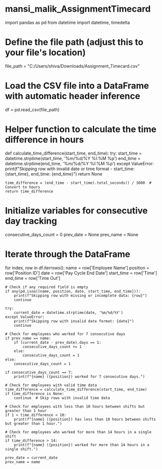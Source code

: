 # mansi_malik_AssignmentTimecard
import pandas as pd
from datetime import datetime, timedelta

# Define the file path (adjust this to your file's location)
file_path = "C:/Users/shiva/Downloads/Assignment_Timecard.csv"
# Load the CSV file into a DataFrame with automatic header inference
df = pd.read_csv(file_path)

# Helper function to calculate the time difference in hours
def calculate_time_difference(start_time, end_time):
    try:
        start_time = datetime.strptime(start_time, '%m/%d/%Y %I:%M %p')
        end_time = datetime.strptime(end_time, '%m/%d/%Y %I:%M %p')
    except ValueError:
        print(f"Skipping row with invalid date or time format - start_time: {start_time}, end_time: {end_time}")
        return None
    
    time_difference = (end_time - start_time).total_seconds() / 3600  # Convert to hours
    return time_difference

# Initialize variables for consecutive day tracking
consecutive_days_count = 0
prev_date = None
prev_name = None

# Iterate through the DataFrame
for index, row in df.iterrows():
    name = row['Employee Name']
    position = row['Position ID']
    date = row['Pay Cycle End Date']
    start_time = row['Time']
    end_time = row['Time Out']

    # Check if any required field is empty
    if any(pd.isna([name, position, date, start_time, end_time])):
        print(f"Skipping row with missing or incomplete data: {row}")
        continue

    try:
        current_date = datetime.strptime(date, '%m/%d/%Y')
    except ValueError:
        print(f"Skipping row with invalid date format: {date}")
        continue

    # Check for employees who worked for 7 consecutive days
    if prev_name == name:
        if (current_date - prev_date).days == 1:
            consecutive_days_count += 1
        else:
            consecutive_days_count = 1
    else:
        consecutive_days_count = 1

    if consecutive_days_count == 7:
        print(f"{name} ({position}) worked for 7 consecutive days.")

    # Check for employees with valid time data
    time_difference = calculate_time_difference(start_time, end_time)
    if time_difference is None:
        continue  # Skip rows with invalid time data

    # Check for employees with less than 10 hours between shifts but greater than 1 hour
    if 1 < time_difference < 10:
        print(f"{name} ({position}) has less than 10 hours between shifts but greater than 1 hour.")

    # Check for employees who worked for more than 14 hours in a single shift
    if time_difference > 14:
        print(f"{name} ({position}) worked for more than 14 hours in a single shift.")

    prev_date = current_date
    prev_name = name
